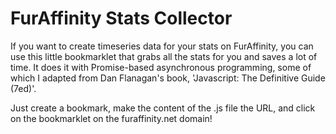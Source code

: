 # FurAffinity Stats Collector

If you want to create timeseries data for your stats on FurAffinity, you can use this little bookmarklet that grabs all the stats for you and saves a lot of time. It does it with Promise-based asynchronous programming, some of which I adapted from Dan Flanagan's book, 'Javascript: The Definitive Guide (7ed)'.

Just create a bookmark, make the content of the .js file the URL, and click on the bookmarklet on the furaffinity.net domain!
